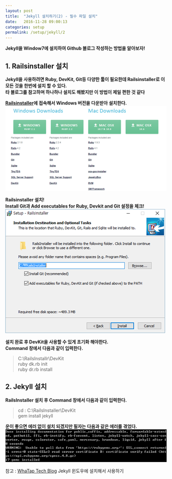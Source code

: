 ```yaml
---
layout: post
title:  "Jekyll 설치하기(2) - 필수 파일 설치"
date:   2016-11-28 09:00:13
categories: setup
permalink: /setup/jekyll/2
---
```

**Jekyll을 Window7에 설치하여 Github 블로그 작성하는 방법을 알아보자!**

## 1. Railsinstaller 설치

**Jekyll을 사용하려면 Ruby, DevKit, Git등 다양한 툴이 필요한데 Railsinstaller로 이 모든 것을 한번에 설치 할 수 있다.**  
**타 블로그를 참고하며 하나하나 설치도 해봤지만 이 방법이 제일 편한 것 같다**

**[Railsinstaller](http://railsinstaller.org/en)에 접속해서 Windows 버전을 다운받아 설치한다.**  
![이미지](/image/setup/jekyll-win-5.png)  

**Railsinstaller 설치!**  
**Install Git과 Add executables for Ruby, Devkit and Git 설정을 체크!** 
![이미지](/image/setup/jekyll-win-6.png)  

**설치 완료 후 DevKit을 사용할 수 있게 초기화 해야한다.**  
**Command 창에서 다음과 같이 입력한다.**  
> C:\RailsInstallr\DevKit    
> ruby dk.rb init  
> ruby dr.rb install  

## 2. Jekyll 설치
**RailsInstaller 설치 후 Command 창에서 다음과 같이 입력한다.**
> cd : C:\RailsInstaller\DevKit  
> gem install jekyll  

**운이 좋으면 에러 없이 설치 되겠지만 필자는 다음과 같은 에러를 겪었다.**  
![이미지](/image/setup/jekyll-win-7.png)  


참고 : [WhaTap Tech Blog](http://tech.whatap.io/2015/09/11/install-jekyll-on-windows/) Jekyll 윈도우에 설치해서 사용하기